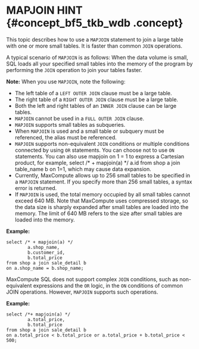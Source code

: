 # MAPJOIN HINT {#concept_bf5_tkb_wdb .concept}

This topic describes how to use a `MAPJOIN` statement to join a large table with one or more small tables. It is faster than common `JOIN` operations.

A typical scenario of `MAPJOIN` is as follows: When the data volume is small, SQL loads all your specified small tables into the memory of the program by performing the `JOIN` operation to join your tables faster.

**Note:** When you use `MAPJOIN`, note the following:

-   The left table of a `LEFT OUTER JOIN` clause must be a large table.
-   The right table of a `RIGHT OUTER JOIN` clause must be a large table.
-   Both the left and right tables of an `INNER JOIN` clause can be large tables.
-   `MAPJOIN` cannot be used in a `FULL OUTER JOIN` clause.
-   `MAPJOIN` supports small tables as subqueries.
-   When `MAPJOIN` is used and a small table or subquery must be referenced, the alias must be referenced.
-   `MAPJOIN` supports non-equivalent `JOIN` conditions or multiple conditions connected by using `OR` statements. You can choose not to use `ON` statements. You can also use mapjoin on 1 = 1 to express a Cartesian product, for example, select /\* + mapjoin\(a\) \*/ a.id from shop a join table\_name b on 1=1, which may cause data expansion.
-   Currently, MaxCompute allows up to 256 small tables to be specified in a `MAPJOIN` statement. If you specify more than 256 small tables, a syntax error is returned.
-   If `MAPJOIN` is used, the total memory occupied by all small tables cannot exceed 640 MB. Note that MaxCompute uses compressed storage, so the data size is sharply expanded after small tables are loaded into the memory. The limit of 640 MB refers to the size after small tables are loaded into the memory.

**Example:** 

```
select /* + mapjoin(a) */
        a.shop_name,
        b.customer_id,
        b.total_price
from shop a join sale_detail b
on a.shop_name = b.shop_name;
```

MaxCompute SQL does not support complex `JOIN` conditions, such as non-equivalent expressions and the `OR` logic, in the `ON` conditions of common JOIN operations. However, `MAPJOIN` supports such operations.

**Example:** 

```
select /*+ mapjoin(a) */
        a.total_price,
        b.total_price
from shop a join sale_detail b
on a.total_price < b.total_price or a.total_price + b.total_price < 500;
```

